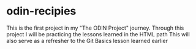 # odin-recipies
This is the first project in my "The ODIN Project" journey.
Through this project I will be practicing the lessons learned in the HTML path
This will also serve as a refresher to the Git Basics lesson learned earlier